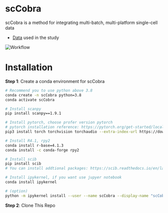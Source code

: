 # scCobra 
  
scCobra is a method for integrating multi-batch, multi-platform single-cell data 

* [Data](https://figshare.com/articles/dataset/Benchmarking_atlas-level_data_integration_in_single-cell_genomics_-_integration_task_datasets_Immune_and_pancreas_/12420968) used in the study

![Workflow](https://raw.githubusercontent.com/GlancerZ/main/Figure/single-cell-model.tiff)


# Installation

**Step 1**: Create a conda environment for scCobra

```bash
# Recommend you to use python above 3.8
conda create -n scCobra python=3.8
conda activate scCobra

# Install scanpy
pip install scanpy==1.9.1

# Install pytorch, choose profer version pytorch
# pytorch installation reference: https://pytorch.org/get-started/locally/
pip3 install torch torchvision torchaudio --extra-index-url https://download.pytorch.org/whl/cu116

# Install R4.1, rpy2
conda install r-base=4.1.3
conda install -c conda-forge rpy2

# Install scib
pip install scib
# You can install addtional packages: https://scib.readthedocs.io/en/latest/index.html

# Install ipykernel, if you want use jupyer notebook
conda install ipykernel

# (option) 
python -m ipykernel install --user --name scCobra --display-name "scCobra"

``` 


**Step 2**: Clone This Repo
